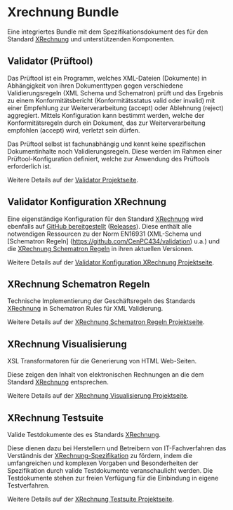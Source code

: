 # Xrechnung Bundle

Eine integriertes Bundle mit dem Spezifikationsdokument des für den Standard [XRechnung](http://www.xoev.de/de/xrechnung) und unterstützenden Komponenten.

## Validator (Prüftool)

Das Prüftool ist ein Programm, welches XML-Dateien (Dokumente) in Abhängigkeit von ihren Dokumenttypen gegen verschiedene Validierungsregeln (XML Schema und Schematron) prüft und das Ergebnis zu einem Konformitätsbericht (Konformitätsstatus valid oder invalid) mit einer Empfehlung zur Weiterverarbeitung (accept) oder Ablehnung (reject) aggregiert. Mittels Konfiguration kann bestimmt werden, welche der Konformitätsregeln durch ein Dokument, das zur Weiterverarbeitung empfohlen (accept) wird, verletzt sein dürfen.

Das Prüftool selbst ist fachunabhängig und kennt keine spezifischen Dokumentinhalte noch Validierungsregeln. Diese werden im Rahmen einer Prüftool-Konfiguration definiert, welche zur Anwendung des Prüftools erforderlich ist.

Weitere Details auf der [Validator Projektseite](https://github.com/itplr-kosit/validator).

## Validator Konfiguration XRechnung

Eine eigenständige Konfiguration für den Standard [XRechnung](http://www.xoev.de/de/xrechnung) wird ebenfalls auf [GitHub bereitgestellt](https://github.com/itplr-kosit/validator-configuration-xrechnung) ([Releases](https://github.com/itplr-kosit/validator-configuration-xrechnung/releases)). Diese enthält alle notwendigen Ressourcen zu der Norm EN16931 (XML-Schema und [Schematron Regeln] (https://github.com/CenPC434/validation) u.a.) und die [XRechnung Schematron Regeln](https://github.com/itplr-kosit/xrechnung-schematron) in ihren aktuellen Versionen.

Weitere Details auf der [Validator Konfiguration XRechnung Projektseite](https://github.com/itplr-kosit/validator-configuration-xrechnung).

## XRechnung Schematron Regeln

Technische Implementierung der Geschäftsregeln des Standards [XRechnung](http://www.xoev.de/de/xrechnung) in Schematron Rules für XML Validierung.

Weitere Details auf der [XRechnung Schematron Regeln Projektseite](https://github.com/itplr-kosit/xrechnung-schematron).

## XRechnung Visualisierung

XSL Transformatoren für die Generierung von HTML Web-Seiten.

Diese zeigen den Inhalt von elektronischen Rechnungen an die dem Standard [XRechnung](http://www.xoev.de/de/xrechnung) entsprechen.

Weitere Details auf der [XRechnung Visualisierung Projektseite](https://github.com/itplr-kosit/xrechnung-visualization).

## XRechnung Testsuite

Valide Testdokumente des es Standards [XRechnung](http://www.xoev.de/de/xrechnung).

Diese dienen dazu bei Herstellern und Betreibern von IT-Fachverfahren
das Verständnis der [XRechnung-Spezifikation](https://www.xoev.de/de/xrechnung) zu fördern, indem die umfangreichen und komplexen
Vorgaben und Besonderheiten der Spezifikation durch valide Testdokumente veranschaulicht werden. Die Testdokumente stehen zur freien Verfügung für die Einbindung in eigene Testverfahren.

Weitere Details auf der [XRechnung Testsuite Projektseite](https://github.com/itplr-kosit/xrechnung-visualization).
